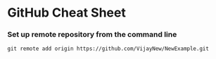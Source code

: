 # GitHub Cheat Sheet

 ### Set up remote repository from the command line
 
`git remote add origin https://github.com/VijayNew/NewExample.git`
